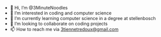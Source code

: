 - 👋 Hi, I’m @3MinuteNoodles
- 👀 I’m interested in coding and computer science
- 🌱 I’m currently learning computer science in a degree at stellenbosch
- 💞️ I’m looking to collaborate on coding projects
- 📫 How to reach me via 3tiennetredoux@gmail.com

<!---
3MinuteNoodles/3MinuteNoodles is a ✨ special ✨ repository because its `README.md` (this file) appears on your GitHub profile.
You can click the Preview link to take a look at your changes.
--->
